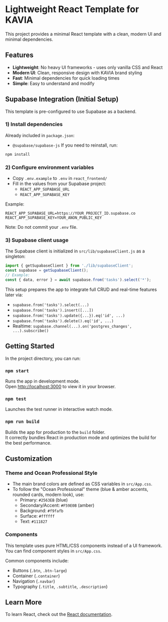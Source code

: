 # Lightweight React Template for KAVIA

This project provides a minimal React template with a clean, modern UI and minimal dependencies.

## Features

- **Lightweight**: No heavy UI frameworks - uses only vanilla CSS and React
- **Modern UI**: Clean, responsive design with KAVIA brand styling
- **Fast**: Minimal dependencies for quick loading times
- **Simple**: Easy to understand and modify

## Supabase Integration (Initial Setup)

This template is pre-configured to use Supabase as a backend.

### 1) Install dependencies
Already included in `package.json`:
- `@supabase/supabase-js`
If you need to reinstall, run:
```bash
npm install
```

### 2) Configure environment variables
- Copy `.env.example` to `.env` in `react_frontend/`
- Fill in the values from your Supabase project:
  - `REACT_APP_SUPABASE_URL`
  - `REACT_APP_SUPABASE_KEY`

Example:
```env
REACT_APP_SUPABASE_URL=https://YOUR_PROJECT_ID.supabase.co
REACT_APP_SUPABASE_KEY=YOUR_ANON_PUBLIC_KEY
```

Note: Do not commit your `.env` file.

### 3) Supabase client usage
The Supabase client is initialized in `src/lib/supabaseClient.js` as a singleton:

```js
import { getSupabaseClient } from './lib/supabaseClient';
const supabase = getSupabaseClient();
// Example:
const { data, error } = await supabase.from('tasks').select('*');
```

This setup prepares the app to integrate full CRUD and real-time features later via:
- `supabase.from('tasks').select(...)`
- `supabase.from('tasks').insert([...])`
- `supabase.from('tasks').update({...}).eq('id', ...)`
- `supabase.from('tasks').delete().eq('id', ...)`
- Realtime: `supabase.channel(...).on('postgres_changes', ...).subscribe()`

## Getting Started

In the project directory, you can run:

### `npm start`

Runs the app in development mode.\
Open [http://localhost:3000](http://localhost:3000) to view it in your browser.

### `npm test`

Launches the test runner in interactive watch mode.

### `npm run build`

Builds the app for production to the `build` folder.\
It correctly bundles React in production mode and optimizes the build for the best performance.

## Customization

### Theme and Ocean Professional Style

- The main brand colors are defined as CSS variables in `src/App.css`.
- To follow the "Ocean Professional" theme (blue & amber accents, rounded cards, modern look), use:
  - Primary: `#2563EB` (blue)
  - Secondary/Accent: `#F59E0B` (amber)
  - Background: `#f9fafb`
  - Surface: `#ffffff`
  - Text: `#111827`

### Components

This template uses pure HTML/CSS components instead of a UI framework. You can find component styles in `src/App.css`. 

Common components include:
- Buttons (`.btn`, `.btn-large`)
- Container (`.container`)
- Navigation (`.navbar`)
- Typography (`.title`, `.subtitle`, `.description`)

## Learn More

To learn React, check out the [React documentation](https://reactjs.org/).
